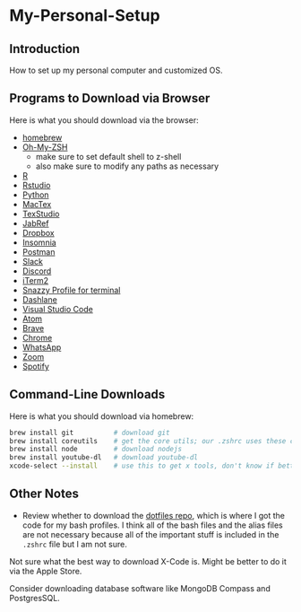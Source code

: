 # My-Personal-Setup

## Introduction

How to set up my personal computer and customized OS.

## Programs to Download via Browser

Here is what you should download via the browser: 

* [homebrew](https://brew.sh/)
* [Oh-My-ZSH](https://ohmyz.sh/)
  * make sure to set default shell to z-shell
  * also make sure to modify any paths as necessary
* [R](https://www.r-project.org/)
* [Rstudio](https://rstudio.com/)
* [Python](https://www.python.org/downloads/)
* [MacTex](https://tug.org/mactex/)
* [TexStudio](https://www.texstudio.org/)
* [JabRef](https://www.jabref.org/)
* [Dropbox](https://www.dropbox.com/downloading)
* [Insomnia](https://insomnia.rest/)
* [Postman](https://www.postman.com/)
* [Slack](https://slack.com/)
* [Discord](https://discord.com/download)
* [iTerm2](https://iterm2.com/)
* [Snazzy Profile for terminal](https://github.com/sindresorhus/iterm2-snazzy)
* [Dashlane](https://www.dashlane.com/)
* [Visual Studio Code](https://code.visualstudio.com/)
* [Atom](https://atom.io/)
* [Brave](https://brave.com/)
* [Chrome](https://www.google.com/chrome/)
* [WhatsApp](https://www.whatsapp.com/download)
* [Zoom](https://zoom.us/download)
* [Spotify](https://www.spotify.com/us/download/other/)


## Command-Line Downloads

Here is what you should download via homebrew: 

```sh
brew install git          # download git
brew install coreutils    # get the core utils; our .zshrc uses these commands
brew install node         # download nodejs
brew install youtube-dl   # download youtube-dl
xcode-select --install    # use this to get x tools, don't know if better than app store
```

## Other Notes

* Review whether to download the [dotfiles repo](https://github.com/mathiasbynens/dotfiles), which is where I got the code for my bash profiles. I think all of the bash files and the alias files are not necessary because all of the important stuff is included in the `.zshrc` file but I am not sure.

Not sure what the best way to download X-Code is. Might be better to do it via the Apple Store.

Consider downloading database software like MongoDB Compass and PostgresSQL.